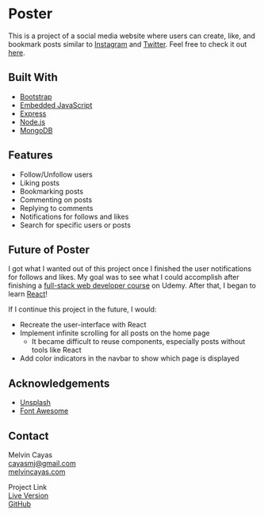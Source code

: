 # Poster

This is a project of a social media website where users can create, like, and bookmark posts similar to [Instagram](https://www.instagram.com/) and [Twitter](https:/www.twitter.com/). Feel free to check it out [here](https://my-poster-app.herokuapp.com/).

## Built With

- [Bootstrap](https://getbootstrap.com/)
- [Embedded JavaScript](https://ejs.co/)
- [Express](https://expressjs.com/)
- [Node.js](https://nodejs.org/en/)
- [MongoDB](https://www.mongodb.com/)

## Features

- Follow/Unfollow users
- Liking posts
- Bookmarking posts
- Commenting on posts
- Replying to comments
- Notifications for follows and likes
- Search for specific users or posts

## Future of Poster

I got what I wanted out of this project once I finished the user notifications for follows and likes. My goal was to see what I could accomplish after finishing a [full-stack web developer course](https://www.udemy.com/course/the-web-developer-bootcamp/) on Udemy. After that, I began to learn [React](https://www.udemy.com/course/react-the-complete-guide-incl-redux/)!

If I continue this project in the future, I would:

- Recreate the user-interface with React
- Implement infinite scrolling for all posts on the home page
  - It became difficult to reuse components, especially posts without tools like React
- Add color indicators in the navbar to show which page is displayed

## Acknowledgements

- [Unsplash](https://getbootstrap.com/)
- [Font Awesome](https://fontawesome.com/)

## Contact

Melvin Cayas  
[cayasmj@gmail.com](mailto:cayasmj@gmail.com?subject=[GitHub])  
[melvincayas.com](https://melvincayas.com/)

Project Link  
[Live Version](https://my-poster-app.herokuapp.com/)  
[GitHub](https://github.com/melvincayas/poster)
